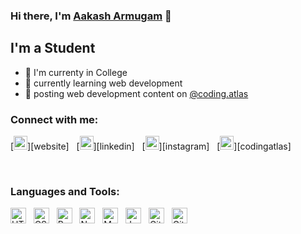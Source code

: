 ### Hi there, I'm [Aakash Armugam][website] 👋

## I'm a Student 
- 🏫 I'm currenty in College
- 🧊 currently learning web development
- 🎯 posting web development content on [@coding.atlas][codingatlas]

### Connect with me:

<p float="left">
[<img  target="_blank" alt="https://aakash8302-dev.github.io/" width="22px" src="https://image.flaticon.com/icons/png/512/616/616450.png" />][website] &nbsp;  
[<img target="_blank" alt="LinkedIn" width="22px" src="https://image.flaticon.com/icons/png/512/174/174857.png" >][linkedin] &nbsp;  
[<img target="_blank" alt="instagram" width="22px" src="https://img-premium.flaticon.com/png/512/174/174855.png?token=exp=1622368560~hmac=d564eeb7f2485d896d40a55f0d729af8" >][instagram] &nbsp;  
[<img target="_blank" alt="instagram" width="22px" src="https://img-premium.flaticon.com/png/512/174/174855.png?token=exp=1622368560~hmac=d564eeb7f2485d896d40a55f0d729af8" >][codingatlas] &nbsp;  
</p>

<br />

### Languages and Tools: 
<p float="left">
<img alt="HTML" width="25px" src="https://image.flaticon.com/icons/png/512/1051/1051277.png"> &nbsp;  
<img alt="CSS" width="25px" src="https://image.flaticon.com/icons/png/512/732/732190.png"> &nbsp;  
<img alt="React" width="25px" src="https://image.flaticon.com/icons/png/512/1126/1126012.png"> &nbsp;  
<img alt="Nodejs" width="25px" src="https://cdn.icon-icons.com/icons2/2415/PNG/512/nodejs_original_logo_icon_146411.png"> &nbsp;  
<img alt="MongoDb" width="25px" src="https://cdn.icon-icons.com/icons2/2415/PNG/512/mongodb_original_wordmark_logo_icon_146425.png"> &nbsp;  
<img alt="Javascript" width="25px" src="https://cdn.icon-icons.com/icons2/2415/PNG/512/javascript_original_logo_icon_146455.png"> &nbsp;  
<img alt="Git" width="25px" src="https://cdn.icon-icons.com/icons2/2107/PNG/512/file_type_git_icon_130581.png"> &nbsp;  
<img alt="Git" width="25px" src="https://upload.wikimedia.org/wikipedia/commons/thumb/2/2d/Visual_Studio_Code_1.18_icon.svg/1200px-Visual_Studio_Code_1.18_icon.svg.png"> &nbsp;  
</p>

[website]: https://aakash8302-dev.github.io/
[linkedin]: https://www.linkedin.com/in/aakash-arumugam-1626971b4
[instagram]: https://www.instagram.com/aakash.arumugam/
[codingatlas]: https://www.instagram.com/coding.atlas/
